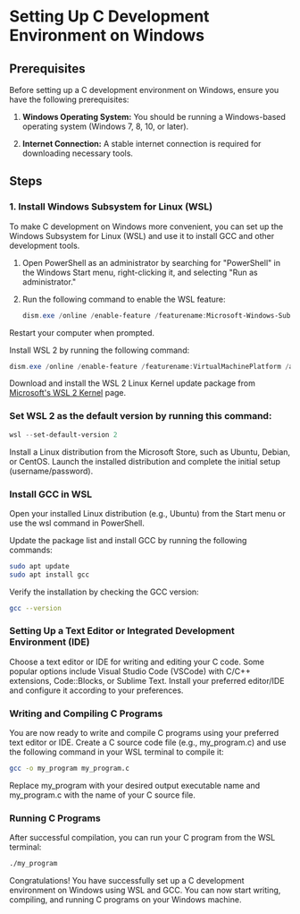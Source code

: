 # Setting Up C Development Environment on Windows

## Prerequisites

Before setting up a C development environment on Windows, ensure you have the following prerequisites:

1. **Windows Operating System:** You should be running a Windows-based operating system (Windows 7, 8, 10, or later).

2. **Internet Connection:** A stable internet connection is required for downloading necessary tools.

## Steps

### 1. Install Windows Subsystem for Linux (WSL)

To make C development on Windows more convenient, you can set up the Windows Subsystem for Linux (WSL) and use it to install GCC and other development tools.

1. Open PowerShell as an administrator by searching for "PowerShell" in the Windows Start menu, right-clicking it, and selecting "Run as administrator."

2. Run the following command to enable the WSL feature:

   ```powershell
   dism.exe /online /enable-feature /featurename:Microsoft-Windows-Subsystem-Linux /all /norestart

Restart your computer when prompted.

Install WSL 2 by running the following command:

```powershell
dism.exe /online /enable-feature /featurename:VirtualMachinePlatform /all /norestart
```
Download and install the WSL 2 Linux Kernel update package from [Microsoft's WSL 2 Kernel](https://aka.ms/wsl2kernel) page.

### Set WSL 2 as the default version by running this command:

```powershell
wsl --set-default-version 2
```
Install a Linux distribution from the Microsoft Store, such as Ubuntu, Debian, or CentOS. Launch the installed distribution and complete the initial setup (username/password).

### Install GCC in WSL
Open your installed Linux distribution (e.g., Ubuntu) from the Start menu or use the wsl command in PowerShell.

Update the package list and install GCC by running the following commands:

```bash
sudo apt update
sudo apt install gcc
```
Verify the installation by checking the GCC version:

```bash
gcc --version
```

### Setting Up a Text Editor or Integrated Development Environment (IDE)

Choose a text editor or IDE for writing and editing your C code. Some popular options include Visual Studio Code (VSCode) with C/C++ extensions, Code::Blocks, or Sublime Text. Install your preferred editor/IDE and configure it according to your preferences.

### Writing and Compiling C Programs

You are now ready to write and compile C programs using your preferred text editor or IDE. Create a C source code file (e.g., my_program.c) and use the following command in your WSL terminal to compile it:

```bash
gcc -o my_program my_program.c
```
Replace my_program with your desired output executable name and my_program.c with the name of your C source file.

### Running C Programs
After successful compilation, you can run your C program from the WSL terminal:

```bash
./my_program
```
Congratulations! You have successfully set up a C development environment on Windows using WSL and GCC. You can now start writing, compiling, and running C programs on your Windows machine.